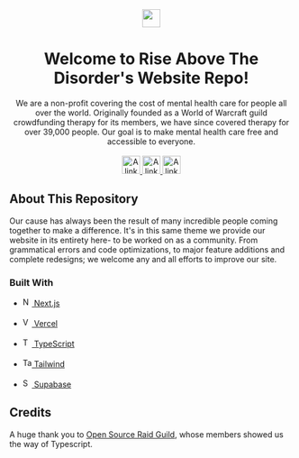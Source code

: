<div align="center"><img src="https://res.cloudinary.com/df23ubjbb/image/upload/v1635199620/Github/RAD_Logo.png" width="32" /> </div>
<h1 align="center">Welcome to Rise Above The Disorder's Website Repo!</h1>
<div align="center">
We are a non-profit covering the cost of mental health care for people all over the world. Originally founded as a World of Warcraft guild crowdfunding therapy for its members, we have since covered therapy for over 39,000 people. Our goal is to make mental health care free and accessible to everyone.
</div>
</br>
<div align="center">
  <a href="https://twitter.com/YouAreRAD">
    <img src="https://res.cloudinary.com/df23ubjbb/image/upload/v1635200716/Github/twitter.svg" width="32px" alt="A link to our Twitter page." />
  </a>  
    <a href="https://www.twitch.tv/youarerad">
    <img src="https://res.cloudinary.com/df23ubjbb/image/upload/v1635200797/Github/twitch.svg" width="32px" alt="A link to our Twitch page." />
  </a>  
    <a href="https://www.linkedin.com/company/youarerad/">
    <img src="https://res.cloudinary.com/df23ubjbb/image/upload/v1635200978/Github/LinkedIn.svg" width="32px" alt="A link to our LinkedIn page." />
  </a>
</div>

## About This Repository

Our cause has always been the result of many incredible people coming together to make a difference.
It's in this same theme we provide our website in its entirety here- to be worked on as a community.
From grammatical errors and code optimizations, to major feature additions and complete redesigns;
we welcome any and all efforts to improve our site.

### Built With

<ul>
  <li>
<a href="https://nextjs.org/">
  <img src="https://nextjs.org/static/favicon/android-chrome-192x192.png" width="16px" alt="Next.js website link." /><span> Next.js</span>
  </a>
  </li>
</br>

 <li>
  <a href="https://vercel.com/home?utm_source=youarerad&utm_campaign=oss">
  <img src="https://res.cloudinary.com/df23ubjbb/image/upload/v1635262499/Github/vercel-icon-dark_pdka2i.svg" width="16px" alt="Vercel website link." /><span> Vercel</span>
  </a>
  </li>
  </br>

  <li>
<a href="https://www.typescriptlang.org/">
  <img src="https://res.cloudinary.com/df23ubjbb/image/upload/v1635202536/Github/Typescript.svg" width="16px" alt="TypeScript website link." /><span> TypeScript</span>
  </a>
  </li>
  </br>
  
  <li>
  <a href="https://tailwindcss.com/">
  <img src="https://res.cloudinary.com/df23ubjbb/image/upload/v1635202894/Github/Tailwindcss.png" width="16px" alt="Tailwind website link." /><span> Tailwind</span>
  </a>
  </li>
    </br>
    
 <li>
  <a href="https://supabase.io/">
  <img src="https://res.cloudinary.com/df23ubjbb/image/upload/v1635203209/Github/Supabase.svg" width="16px" alt="Supabase website link." /><span> Supabase</span>
  </a>
  </li>
  </ul>

## Credits

A huge thank you to [Open Source Raid Guild](https://osrg.t3.gg), whose members showed us the way of
Typescript.
